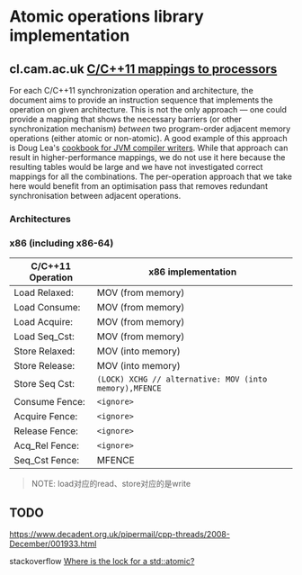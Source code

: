 # Atomic operations library implementation

## cl.cam.ac.uk [C/C++11 mappings to processors](https://www.cl.cam.ac.uk/~pes20/cpp/cpp0xmappings.html)

For each C/C++11 synchronization operation and architecture, the document aims to provide an instruction sequence that implements the operation on given architecture. This is not the only approach — one could provide a mapping that shows the necessary barriers (or other synchronization mechanism) *between* two program-order adjacent memory operations (either atomic or non-atomic). A good example of this approach is Doug Lea's [cookbook for JVM compiler writers](http://g.oswego.edu/dl/jmm/cookbook.html). While that approach can result in higher-performance mappings, we do not use it here because the resulting tables would be large and we have not investigated correct mappings for all the combinations. The per-operation approach that we take here would benefit from an optimisation pass that removes redundant synchronisation between adjacent operations.

### Architectures

### x86 (including x86-64)

| C/C++11 Operation | x86 implementation                                     |
| ----------------- | ------------------------------------------------------ |
| Load Relaxed:     | MOV (from memory)                                      |
| Load Consume:     | MOV (from memory)                                      |
| Load Acquire:     | MOV (from memory)                                      |
| Load Seq_Cst:     | MOV (from memory)                                      |
| Store Relaxed:    | MOV (into memory)                                      |
| Store Release:    | MOV (into memory)                                      |
| Store Seq Cst:    | `(LOCK) XCHG // alternative: MOV (into memory),MFENCE` |
| Consume Fence:    | `<ignore>`                                             |
| Acquire Fence:    | `<ignore>`                                             |
| Release Fence:    | `<ignore>`                                             |
| Acq_Rel Fence:    | `<ignore>`                                             |
| Seq_Cst Fence:    | MFENCE                                                 |

> NOTE: load对应的read、store对应的是write



## TODO

https://www.decadent.org.uk/pipermail/cpp-threads/2008-December/001933.html

stackoverflow [Where is the lock for a std::atomic?](https://stackoverflow.com/questions/50298358/where-is-the-lock-for-a-stdatomic)
